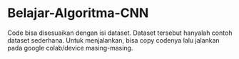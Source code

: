 # Belajar-Algoritma-CNN
Code bisa disesuaikan dengan isi dataset. Dataset tersebut hanyalah contoh dataset sederhana.
Untuk menjalankan, bisa copy codenya lalu jalankan pada google colab/device masing-masing.
